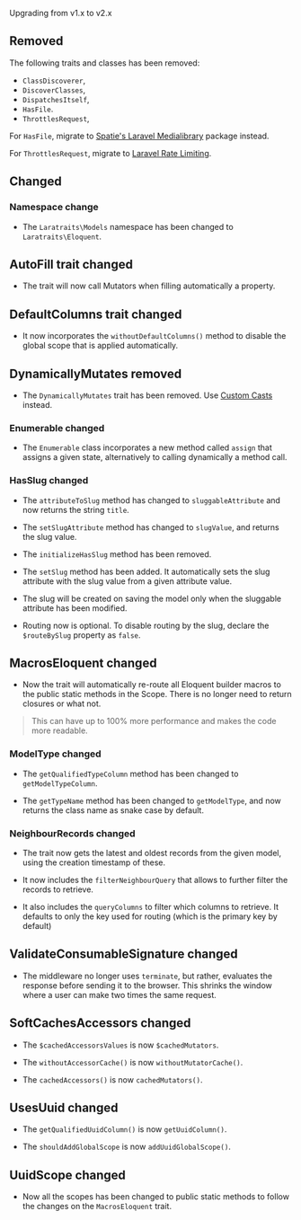 Upgrading from v1.x to v2.x

## Removed

The following traits and classes has been removed:

*  `ClassDiscoverer`,
*  `DiscoverClasses`,
*  `DispatchesItself`,
*  `HasFile`.
*  `ThrottlesRequest`,

For `HasFile`, migrate to [Spatie's Laravel Medialibrary](https://github.com/spatie/laravel-medialibrary) package instead.

For `ThrottlesRequest`, migrate to [Laravel Rate Limiting](https://github.com/laravel/framework/pull/32726).

## Changed 

### Namespace change

* The `Laratraits\Models` namespace has been changed to `Laratraits\Eloquent`.

## AutoFill trait changed

* The trait will now call Mutators when filling automatically a property.

## DefaultColumns trait changed

* It now incorporates the `withoutDefaultColumns()` method to disable the global scope that is applied automatically.

## DynamicallyMutates removed

* The `DynamicallyMutates` trait has been removed. Use [Custom Casts](https://laravel.com/docs/eloquent-mutators#custom-casts) instead.  

### Enumerable changed

* The `Enumerable` class incorporates a new method called `assign` that assigns a given state, alternatively to calling dynamically a method call.

### HasSlug changed

* The `attributeToSlug` method has changed to `sluggableAttribute` and now returns the string `title`.

* The `setSlugAttribute` method has changed to `slugValue`, and returns the slug value.

* The `initializeHasSlug` method has been removed.

* The `setSlug` method has been added. It automatically sets the slug attribute with the slug value from a given attribute value.  

* The slug will be created on saving the model only when the sluggable attribute has been modified.

* Routing now is optional. To disable routing by the slug, declare the `$routeBySlug` property as `false`.

## MacrosEloquent changed

* Now the trait will automatically re-route all Eloquent builder macros to the public static methods in the Scope. There is no longer need to return closures or what not.

> This can have up to 100% more performance and makes the code more readable.

### ModelType changed

* The `getQualifiedTypeColumn` method has been changed to `getModelTypeColumn`.

* The `getTypeName` method has been changed to `getModelType`, and now returns the class name as snake case by default.

### NeighbourRecords changed

* The trait now gets the latest and oldest records from the given model, using the creation timestamp of these.

* It now includes the `filterNeighbourQuery` that allows to further filter the records to retrieve.

* It also includes the `queryColumns` to filter which columns to retrieve. It defaults to only the key used for routing (which is the primary key by default)

## ValidateConsumableSignature changed

* The middleware no longer uses `terminate`, but rather, evaluates the response before sending it to the browser. This shrinks the window where a user can make two times the same request.

## SoftCachesAccessors changed

* The `$cachedAccessorsValues` is now `$cachedMutators`.

* The `withoutAccessorCache()` is now `withoutMutatorCache()`.

* The `cachedAccessors()` is now `cachedMutators()`.

## UsesUuid changed

* The `getQualifiedUuidColumn()` is now `getUuidColumn()`.

* The `shouldAddGlobalScope` is now `addUuidGlobalScope()`.

## UuidScope changed

* Now all the scopes has been changed to public static methods to follow the changes on the `MacrosEloquent` trait.
